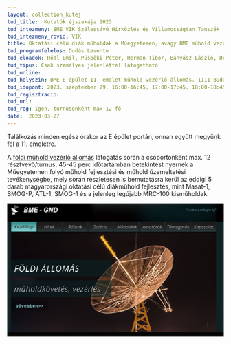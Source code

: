 ```yaml
---
layout: collection_kutej
tud_title:  Kutatók éjszakája 2023
tud_intezmeny: BME VIK Szélessávú Hirközlés és Villamosságtan Tanszék
tud_intezmeny_rovid: VIK
title: Oktatási célú diák műholdak a Műegyetemen, avagy BME műhold vezérlő állomás látogatás
tud_programfelelos: Dudás Levente
tud_eloadok: Hödl Emil, Püspöki Péter, Herman Tibor, Bányász László, Dudás Levente, Nagy Dominik 
tud_tipus: Csak személyes jelenléttel látogatható
tud_online: 
tud_helyszin: BME E épület 11. emelet műhold vezérlő állomás. 1111 Budapest, Egry József utca 2, E épület.
tud_idopont: 2023. szeptember 29. 16:00-16:45, 17:00-17:45, 18:00-18:45, 19:00-19:45, 20:00-20:45
tud_regisztracio: 
tud_url: 
tud_reg: igen, turnusonként max 12 fő
date:  2023-03-27
---
```

Találkozás minden egész órakor az E épület portán, onnan együtt megyünk fel a 11. emeletre.


A [földi műhold vezérlő állomás](www.gnd.bme.hu) látogatás során a csoportonként max. 12 résztvevő/turnus,  45-45 perc időtartamban betekintést nyernek a Műegyetemen folyó műhold fejlesztési és műhold űzemeltetési tevékenységbe, mely során részletesen is bemutatásra kerül az eddigi 5 darab magyarországi oktatási célú diákműhold fejlesztés, mint Masat-1, SMOG-P, ATL-1, SMOG-1 és a jelenleg legújabb MRC-100 kisműholdak.

![Oktatási célú diák műholdak a Műegyetemen, avagy BME műhold vezérlő állomás látogatás](images/oktatasi-celu-diak-muholdak-a-muegyetemen-avagy-bme-muhold-vezerlo-allom.jpg)
